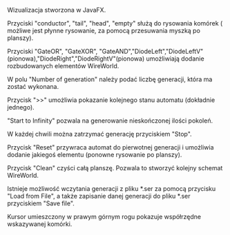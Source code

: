 Wizualizacja stworzona w JavaFX.


Przyciski "conductor", "tail", "head", "empty" służą do rysowania komórek ( możliwe jest płynne rysowanie, za pomocą przesuwania myszką po planszy).

Przyciski "GateOR", "GateXOR", "GateAND","DiodeLeft","DiodeLeftV" (pionowa),"DiodeRight","DiodeRightV"(pionowa) umożliwiają dodanie rozbudowanych elementów WireWorld.

W polu "Number of generation" należy podać liczbę generacji, która ma zostać wykonana.

Przycisk ">>" umożliwia pokazanie kolejnego stanu automatu (dokładnie jednego). 

"Start to Infinity" pozwala na generowanie nieskończonej ilości pokoleń. 

W każdej chwili można zatrzymać generację przyciskiem "Stop".

Przycisk "Reset" przywraca automat do pierwotnej generacji i umożliwia dodanie jakiegoś elementu (ponowne rysowanie po planszy).

Przycisk "Clean" czyści całą planszę. Pozwala to stworzyć kolejny schemat WireWorld.

Istnieje możliwość wczytania generacji z pliku *.ser za pomocą przycisku "Load from File", a także zapisanie danej generacji do pliku *.ser przyciskiem "Save file". 

Kursor umieszczony w prawym górnym rogu pokazuje współrzędne wskazywanej komórki.
